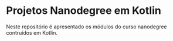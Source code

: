 # Projetos Nanodegree em Kotlin

Neste repositório é apresentado os módulos do curso nanodegree contruídos em Kotlin. 
